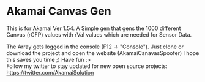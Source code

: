 <h1>Akamai Canvas Gen</h1>

This is for Akamai Ver 1.54. A Simple gen that gens the 1000 different Canvas (rCFP) values with rVal values which are needed for Sensor Data.
<br>

The Array gets logged in the console (F12 -> "Console").
Just clone or download the project and open the website (AkamaiCanavasSpoofer)
I hope this saves you time ;) Have fun :>
<br>
Follow my twitter to stay updated for new open source projects: https://twitter.com/AkamaiSolution
